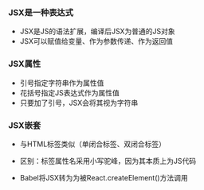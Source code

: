 ### JSX是一种表达式
- JSX是JS的语法扩展，编译后JSX为普通的JS对象
- JSX可以赋值给变量、作为参数传递、作为返回值

### JSX属性
- 引号指定字符串作为属性值
- 花括号指定JS表达式作为属性值
- 只要加了引号，JSX会将其视为字符串

### JSX嵌套
- 与HTML标签类似（单闭合标签、双闭合标签）
- 区别：标签属性名采用小写驼峰，因为其本质上为JS代码

- Babel将JSX转为为被React.createElement()方法调用